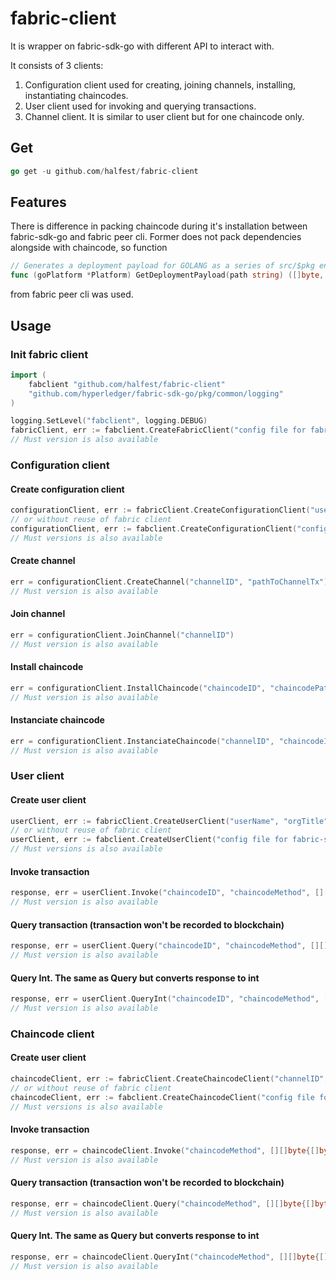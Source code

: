 # fabric-client
It is wrapper on fabric-sdk-go with different API to interact with.

It consists of 3 clients:
1. Configuration client used for creating, joining channels, installing, instantiating chaincodes.
2. User client used for invoking and querying transactions.
3. Channel client. It is similar to user client but for one chaincode only.

## Get
```go
go get -u github.com/halfest/fabric-client
```

## Features
There is difference in packing chaincode during it's installation between fabric-sdk-go and fabric peer cli. Former does not pack dependencies alongside with chaincode, so function 
```go
// Generates a deployment payload for GOLANG as a series of src/$pkg entries in .tar.gz format
func (goPlatform *Platform) GetDeploymentPayload(path string) ([]byte, error) {
```
from fabric peer cli was used.

## Usage

### Init fabric client
```go
import (
	fabclient "github.com/halfest/fabric-client"
	"github.com/hyperledger/fabric-sdk-go/pkg/common/logging"
)

logging.SetLevel("fabclient", logging.DEBUG)
fabricClient, err := fabclient.CreateFabricClient("config file for fabric-sdk-go", "orderer host")
// Must version is also available
```

### Configuration client

#### Create configuration client
```go
configurationClient, err := fabricClient.CreateConfigurationClient("userName", "orgTitle")
// or without reuse of fabric client
configurationClient, err := fabclient.CreateConfigurationClient("config file for fabric-sdk-go", "orderer host", "userName", "orgTitle")
// Must versions is also available
```

#### Create channel
```go
err = configurationClient.CreateChannel("channelID", "pathToChannelTx")
// Must version is also available
```

#### Join channel
```go
err = configurationClient.JoinChannel("channelID")
// Must version is also available
```

#### Install chaincode
```go
err = configurationClient.InstallChaincode("chaincodeID", "chaincodePath", "chaincodeVersion")
// Must version is also available
```

#### Instanciate chaincode
```go
err = configurationClient.InstanciateChaincode("channelID", "chaincodeID", "chaincodePath", "chaincodeVersion", [][]byte{[]byte("instantiate"), []byte("args")}, "chaincodePolicy")
// Must version is also available
```

### User client

#### Create user client
```go
userClient, err := fabricClient.CreateUserClient("userName", "orgTitle", "channelID")
// or without reuse of fabric client
userClient, err := fabclient.CreateUserClient("config file for fabric-sdk-go", "orderer host", "userName", "orgTitle", "channelID")
// Must versions is also available
```

#### Invoke transaction
```go
response, err = userClient.Invoke("chaincodeID", "chaincodeMethod", [][]byte{[]byte("method"), []byte("args")})
// Must version is also available
```

#### Query transaction (transaction won't be recorded to blockchain)
```go
response, err = userClient.Query("chaincodeID", "chaincodeMethod", [][]byte{[]byte("method"), []byte("args")})
// Must version is also available
```

#### Query Int. The same as Query but converts response to int
```go
response, err = userClient.QueryInt("chaincodeID", "chaincodeMethod", [][]byte{[]byte("method"), []byte("args")})
// Must version is also available
```

### Chaincode client

#### Create user client
```go
chaincodeClient, err := fabricClient.CreateChaincodeClient("channelID", "chaincodeID", "userName", "orgTitle")
// or without reuse of fabric client
chaincodeClient, err := fabclient.CreateChaincodeClient("config file for fabric-sdk-go", "orderer host", "channelID", "chaincodeID", "userName", "orgTitle")
// Must versions is also available
```

#### Invoke transaction
```go
response, err = chaincodeClient.Invoke("chaincodeMethod", [][]byte{[]byte("method"), []byte("args")})
// Must version is also available
```

#### Query transaction (transaction won't be recorded to blockchain)
```go
response, err = chaincodeClient.Query("chaincodeMethod", [][]byte{[]byte("method"), []byte("args")})
// Must version is also available
```

#### Query Int. The same as Query but converts response to int
```go
response, err = chaincodeClient.QueryInt("chaincodeMethod", [][]byte{[]byte("method"), []byte("args")})
// Must version is also available
```
